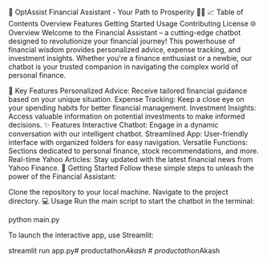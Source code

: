 🌟 OptAssist Financial Assistant - Your Path to Prosperity 🚀💸
📈 Table of Contents
Overview
Features
Getting Started
Usage
Contributing
License
🌐 Overview <a name="overview"></a>
Welcome to the Financial Assistant – a cutting-edge chatbot designed to revolutionize your financial journey! This powerhouse of financial wisdom provides personalized advice, expense tracking, and investment insights. Whether you're a finance enthusiast or a newbie, our chatbot is your trusted companion in navigating the complex world of personal finance.

💼 Key Features
Personalized Advice: Receive tailored financial guidance based on your unique situation.
Expense Tracking: Keep a close eye on your spending habits for better financial management.
Investment Insights: Access valuable information on potential investments to make informed decisions.
✨ Features <a name="features"></a>
Interactive Chatbot: Engage in a dynamic conversation with our intelligent chatbot.
Streamlined App: User-friendly interface with organized folders for easy navigation.
Versatile Functions: Sections dedicated to personal finance, stock recommendations, and more.
Real-time Yahoo Articles: Stay updated with the latest financial news from Yahoo Finance.
🚀 Getting Started <a name="getting-started"></a>
Follow these simple steps to unleash the power of the Financial Assistant:

Clone the repository to your local machine.
Navigate to the project directory.
💻 Usage <a name="usage"></a>
Run the main script to start the chatbot in the terminal:

python main.py

To launch the interactive app, use Streamlit:

streamlit run app.py#   p r o d u c t a t h o n _ A k a s h 
 
 #   p r o d u c t a t h o n _ A k a s h 
 
 
